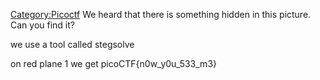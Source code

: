 [Category:Picoctf](/Category:Picoctf "wikilink") We heard that there is
something hidden in this picture. Can you find it?

we use a tool called stegsolve

on red plane 1 we get picoCTF{n0w_y0u_533_m3}